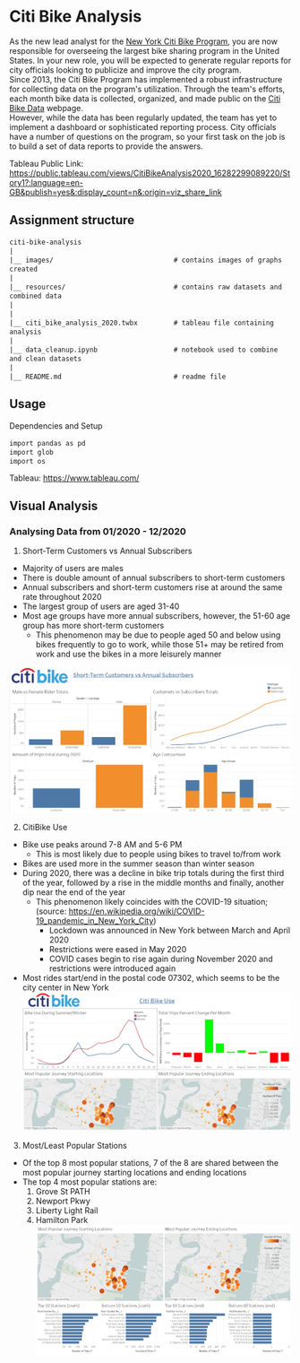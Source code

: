 # Citi Bike Analysis

As the new lead analyst for the [New York Citi Bike Program](https://en.wikipedia.org/wiki/Citi_Bike), you are now responsible for overseeing the largest bike sharing program in the United States. In your new role, you will be expected to generate regular reports for city officials looking to publicize and improve the city program.  
Since 2013, the Citi Bike Program has implemented a robust infrastructure for collecting data on the program's utilization. Through the team's efforts, each month bike data is collected, organized, and made public on the [Citi Bike Data](https://www.citibikenyc.com/system-data) webpage.  
However, while the data has been regularly updated, the team has yet to implement a dashboard or sophisticated reporting process. City officials have a number of questions on the program, so your first task on the job is to build a set of data reports to provide the answers.  

Tableau Public Link: https://public.tableau.com/views/CitiBikeAnalysis2020_16282299089220/Story1?:language=en-GB&publish=yes&:display_count=n&:origin=viz_share_link 

## Assignment structure
```
citi-bike-analysis 
| 
|__ images/                              # contains images of graphs created
|
|__ resources/                           # contains raw datasets and combined data
| 
|
|__ citi_bike_analysis_2020.twbx         # tableau file containing analysis
|
|__ data_cleanup.ipynb                   # notebook used to combine and clean datasets
|
|__ README.md                            # readme file
```

## Usage

Dependencies and Setup
```
import pandas as pd
import glob
import os
```
Tableau: https://www.tableau.com/

## Visual Analysis
### Analysing Data from 01/2020 - 12/2020
1. Short-Term Customers vs Annual Subscribers
- Majority of users are males
- There is double amount of annual subscribers to short-term customers
- Annual subscribers and short-term customers rise at around the same rate throughout 2020
- The largest group of users are aged 31-40
- Most age groups have more annual subscribers, however, the 51-60 age group has more short-term customers
  - This phenomenon may be due to people aged 50 and below using bikes frequently to go to work, while those 51+ may be retired from work and use the bikes in a more leisurely manner  

![customers_vs_subscribers](images/customers_vs_subscribers.jpg)
  
  

2. CitiBike Use
- Bike use peaks around 7-8 AM and 5-6 PM
  - This is most likely due to people using bikes to travel to/from work
- Bikes are used more in the summer season than winter season
- During 2020, there was a decline in bike trip totals during the first third of the year, followed by a rise in the middle months and finally, another dip near the end of the year
  - This phenomenon likely coincides with the COVID-19 situation; (source: https://en.wikipedia.org/wiki/COVID-19_pandemic_in_New_York_City)
    - Lockdown was announced in New York between March and April 2020
    - Restrictions were eased in May 2020
    - COVID cases begin to rise again during November 2020 and restrictions were introduced again  
- Most rides start/end in the postal code 07302, which seems to be the city center in New York
![citi_bike_use](images/citi_bike_use.jpg)


3. Most/Least Popular Stations
- Of the top 8 most popular stations, 7 of the 8 are shared between the most popular journey starting locations and ending locations
- The top 4 most popular stations are:
  1. Grove St PATH
  2. Newport Pkwy
  3. Liberty Light Rail
  4. Hamilton Park
![station_popularity](images/station_popularity.jpg)